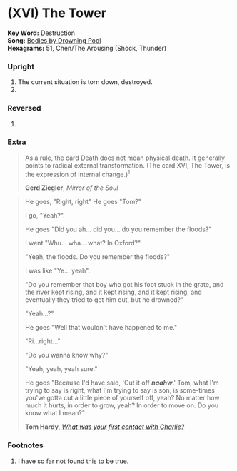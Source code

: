 # (XVI) The Tower 

**Key Word:** Destruction  
**Song:** [Bodies by Drowning Pool](https://www.youtube.com/watch?v=04F4xlWSFh0)  
**Hexagrams:** 51, Chen/The Arousing (Shock, Thunder)


### Upright

1) The current situation is torn down, destroyed.
2) 


### Reversed

1) 


### Extra

>As a rule, the card Death does not mean physical death. It generally points to radical external transformation. (The card XVI, The Tower, is the expression of internal change.)<sup>1</sup>
>
>**Gerd Ziegler**, *Mirror of the Soul*

>He goes, "Right, right" He goes "Tom?"
>
>I go, "Yeah?".
>
>He goes "Did you ah... did you... do you remember the floods?"
>
>I went "Whu... wha... what? In Oxford?"
>
>"Yeah, the floods. Do you remember the floods?"
>
>I was like "Ye... yeah".
>
>"Do you remember that boy who got his foot stuck in the grate, and the river kept rising, and it kept rising, and it kept rising, and eventually they tried to get him out, but he drowned?"
>
>"Yeah...?"
>
>He goes "Well that wouldn't have happened to me."
>
>"Ri...right..."
>
>"Do you wanna know why?"
>
>"Yeah, yeah, yeah sure."
>
>He goes "Because I'd have said, 'Cut it off ***naahw***.' Tom, what I'm trying to say is right, what I'm trying to say is son, is some-times you've gotta cut a little piece of yourself off, yeah? No matter how much it hurts, in order to grow, yeah? In order to move on. Do you know what I mean?"
>
>**Tom Hardy**, [*What was your first contact with Charlie?*](https://www.youtube.com/watch?v=RstefCPs3kU)



### Footnotes

1. I have so far not found this to be true.